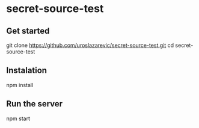 # secret-source-test

## Get started

git clone https://github.com/uroslazarevic/secret-source-test.git
cd secret-source-test

## Instalation

npm install

## Run the server

npm start

